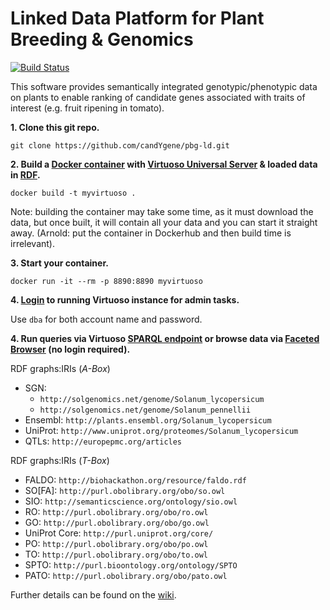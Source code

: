 # Linked Data Platform for Plant Breeding & Genomics

[![Build Status](https://travis-ci.org/candYgene/pbg-ld.svg?branch=master)](https://travis-ci.org/candYgene/pbg-ld)

This software provides semantically integrated genotypic/phenotypic data on plants to enable ranking of candidate genes associated with traits of interest (e.g. fruit ripening in tomato).

**1. Clone this git repo.**

`git clone https://github.com/candYgene/pbg-ld.git`

**2. Build a [Docker container](https://hub.docker.com/r/candygene/docker-virtuoso/) with [Virtuoso Universal Server](http://virtuoso.openlinksw.com/) & loaded data in [RDF](https://www.w3.org/RDF/).**

```
docker build -t myvirtuoso .
```

Note: building the container may take some time, as it must download the data, but once built, it will contain all your data and you can start it straight away. (Arnold: put the container in Dockerhub and then build time is irrelevant).

**3. Start your container.**

```
docker run -it --rm -p 8890:8890 myvirtuoso
```

**4. [Login](http://localhost:8890/conductor) to running Virtuoso instance for admin tasks.**

Use `dba` for both account name and password.

**4. Run queries via Virtuoso [SPARQL endpoint](http://localhost:8890/sparql) or browse data via [Faceted Browser](http://localhost:8890/fct/) (no login required).**

RDF graphs:IRIs (_A-Box_)
  * SGN:
    * `http://solgenomics.net/genome/Solanum_lycopersicum`
    * `http://solgenomics.net/genome/Solanum_pennellii`
  * Ensembl: `http://plants.ensembl.org/Solanum_lycopersicum`
  * UniProt: `http://www.uniprot.org/proteomes/Solanum_lycopersicum`
  * QTLs: `http://europepmc.org/articles`

RDF graphs:IRIs (_T-Box_)
  * FALDO: `http://biohackathon.org/resource/faldo.rdf`
  * SO[FA]: `http://purl.obolibrary.org/obo/so.owl`
  * SIO: `http://semanticscience.org/ontology/sio.owl`
  * RO: `http://purl.obolibrary.org/obo/ro.owl`
  * GO: `http://purl.obolibrary.org/obo/go.owl`
  * UniProt Core: `http://purl.uniprot.org/core/`
  * PO: `http://purl.obolibrary.org/obo/po.owl`
  * TO: `http://purl.obolibrary.org/obo/to.owl`
  * SPTO: `http://purl.bioontology.org/ontology/SPTO`
  * PATO: `http://purl.obolibrary.org/obo/pato.owl`

Further details can be found on the [wiki](../../wiki).
